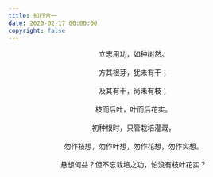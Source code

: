 ```yaml
---
title: 知行合一
date: 2020-02-17 00:00:00
copyright: false
---
```


<center>立志用功，如种树然。</center>
<br/>
<center>方其根芽，犹未有干；</center>
<br/>
<center>及其有干，尚未有枝；</center>
<br/>
<center>枝而后叶，叶而后花实。</center>
<br/>
<center>初种根时，只管栽培灌溉，</center>
<br/>
<center>勿作枝想，勿作叶想，勿作花想，勿作实想。</center>
<br/>
<center>悬想何益？但不忘栽培之功，怕没有枝叶花实？</center>
<br/>
